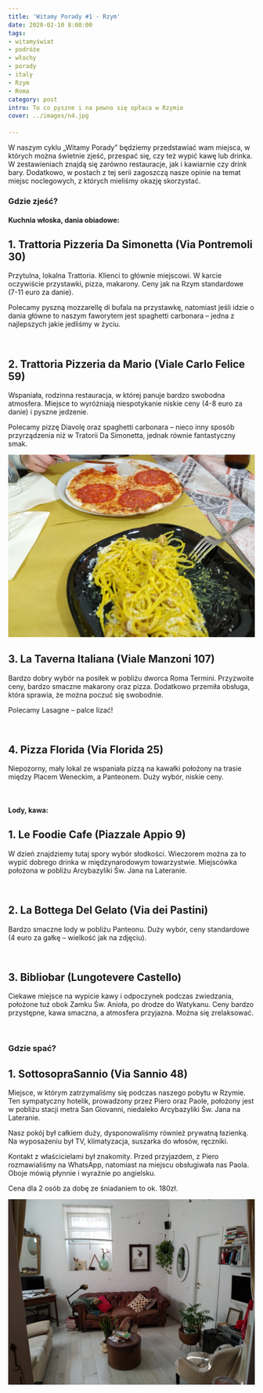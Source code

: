 ```yaml
---
title: 'Witamy Porady #1 - Rzym'
date: 2020-02-10 8:00:00
tags:
- witamyświat
- podróże 
- włochy
- porady
- italy
- Rzym
- Roma
category: post
intro: To co pyszne i na pewno się opłaca w Rzymie
cover: ../images/n4.jpg

---
```

<p>
  W naszym cyklu „Witamy Porady” będziemy przedstawiać wam miejsca, w których można świetnie zjeść, przespać się, czy też wypić kawę lub drinka. W zestawieniach znajdą się zarówno restauracje, jak i kawiarnie czy drink bary. Dodatkowo, w postach z tej serii zagoszczą nasze opinie na temat miejsc noclegowych, z których mieliśmy okazję skorzystać.
</p>

<h3>Gdzie zjeść?</h3>

<h4 class='subtitle'>Kuchnia włoska, dania obiadowe:</h4>

<h2>1. Trattoria Pizzeria Da Simonetta (Via Pontremoli 30)</h2>

<p>
  Przytulna, lokalna Trattoria. Klienci to głównie miejscowi. W karcie oczywiście przystawki, pizza, makarony. Ceny jak na Rzym standardowe (7-11 euro za danie).

  Polecamy pyszną mozzarellę di bufala na przystawkę, natomiast jeśli idzie o dania główne to naszym faworytem jest spaghetti carbonara – jedna z najlepszych jakie jedliśmy w życiu.
</p>

<div class='backImage backImageOn'>
  <img src='../static/posts-images/n41.jpg' alt=''/>
</div>

<h2>2. Trattoria Pizzeria da Mario (Viale Carlo Felice 59)</h2>

<p>
  Wspaniała, rodzinna restauracja, w której panuje bardzo swobodna atmosfera. Miejsce to wyróżniają niespotykanie niskie ceny (4-8 euro za danie) i pyszne jedzenie.

  Polecamy pizzę Diavolę oraz spaghetti carbonara – nieco inny sposób przyrządzenia niż w Tratorii Da Simonetta, jednak równie fantastyczny smak.
</p>

<div class='backImage backImageOn'>
  <img src='../static/posts-images/n42.jpeg' alt=''/>
</div>

<h2>3. La Taverna Italiana (Viale Manzoni 107)</h2>

<p>
  Bardzo dobry wybór na posiłek w pobliżu dworca Roma Termini. Przyzwoite ceny, bardzo smaczne makarony oraz pizza. Dodatkowo przemiła obsługa, która sprawia, że można poczuć się swobodnie.

  Polecamy Lasagne – palce lizać!
</p>

<div class='flex narrow'>
  <img class='box image0' src='../static/posts-images/n43.jpg' alt=''/>
  <img class='box image0' src='../static/posts-images/n44.jpg' alt=''/>
</div>

<h2>4. Pizza Florida (Via Florida 25)</h2>

<p>
  Niepozorny, mały lokal ze wspaniała pizzą na kawałki położony na trasie między Placem Weneckim, a Panteonem. Duży wybór, niskie ceny.
</p>

<div class='flex narrow'>
  <img class='box image0' src='../static/posts-images/n45.jpg' alt=''/>
  <img class='box image0' src='../static/posts-images/n46.jpg' alt=''/>
</div>

<h4 class='subtitle'>Lody, kawa:</h4>

<h2>1. Le Foodie Cafe (Piazzale Appio 9)</h2>

<p>
  W dzień znajdziemy tutaj spory wybór słodkości. Wieczorem można za to wypić dobrego drinka w międzynarodowym towarzystwie. Miejscówka położona w pobliżu Arcybazyliki Św. Jana na Lateranie.
</p>

<div class='flex narrow'>
  <img class='box image0' src='../static/posts-images/n47.jpg' alt=''/>
</div>

<h2>2. La Bottega Del Gelato (Via dei Pastini)</h2>

<p>
  Bardzo smaczne lody w pobliżu Panteonu. Duży wybór, ceny standardowe (4 euro za gałkę – wielkość jak na zdjęciu).
</p>

<div class='flex narrow'>
  <img class='box image0' src='../static/posts-images/n48.jpg' alt=''/>
  <img class='box image0' src='../static/posts-images/n38.jpg' alt=''/>
</div>

<h2>3. Bibliobar (Lungotevere Castello)</h2>

<p>
  Ciekawe miejsce na wypicie kawy i odpoczynek podczas zwiedzania, położone tuż obok Zamku Św. Anioła, po drodze do Watykanu. Ceny bardzo przystępne, kawa smaczna, a atmosfera przyjazna. Można się zrelaksować.
</p>

<div class='flex narrow'>
  <img class='box image0' src='../static/posts-images/n49.jpg' alt=''/>
</div>

<h3>Gdzie spać?</h3>

<h2>1. SottosopraSannio (Via Sannio 48)</h2>

<p>
  Miejsce, w którym zatrzymaliśmy się podczas naszego pobytu w Rzymie. Ten sympatyczny hotelik, prowadzony przez Piero oraz Paole, położony jest w pobliżu stacji metra San Giovanni, niedaleko Arcybazyliki Św. Jana na Lateranie.

  Nasz pokój był całkiem duży, dysponowaliśmy również prywatną łazienką. Na wyposażeniu był TV, klimatyzacja, suszarka do włosów, ręczniki.

  Kontakt z właścicielami był znakomity. Przed przyjazdem, z Piero rozmawialiśmy na WhatsApp, natomiast na miejscu obsługiwała nas Paola. Oboje mówią płynnie i wyraźnie po angielsku.
</p>

<p>Cena dla 2 osób za dobę ze śniadaniem to ok. 180zł.</p>

<div class='flex narrow'>
  <img class='box image0' src='../static/posts-images/n491.jpg' alt=''/>
  <img class='box image0' src='../static/posts-images/n492.jpg' alt=''/>
</div>